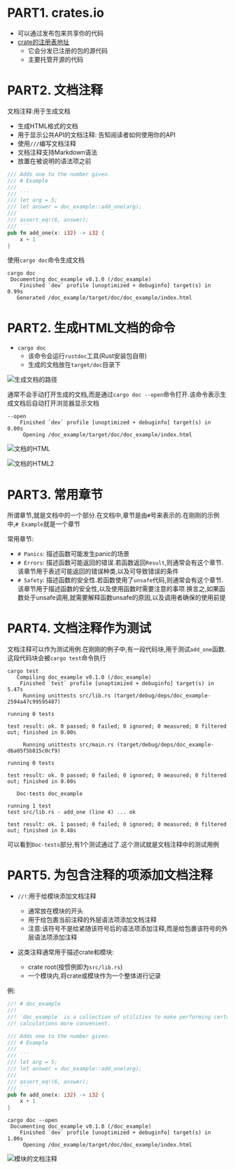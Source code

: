# PART1. crates.io

- 可以通过发布包来共享你的代码
- [crate的注册表地址](https://crates.io/)
  - 它会分发已注册的包的源代码
  - 主要托管开源的代码

# PART2. 文档注释

文档注释:用于生成文档

- 生成HTML格式的文档
- 用于显示公共API的文档注释: 告知阅读者如何使用你的API
- 使用`///`编写文档注释
- 文档注释支持Markdown语法
- 放置在被说明的语法项之前

```rust
/// Adds one to the number given.
/// # Example
///
/// ```
/// let arg = 5;
/// let answer = doc_example::add_one(arg);
///
/// assert_eq!(6, answer);
/// ```
pub fn add_one(x: i32) -> i32 {
    x + 1
}
```

使用`cargo doc`命令生成文档

```
cargo doc
 Documenting doc_example v0.1.0 (/doc_example)
    Finished `dev` profile [unoptimized + debuginfo] target(s) in 0.99s
   Generated /doc_example/target/doc/doc_example/index.html
```

# PART2. 生成HTML文档的命令

- `cargo doc`
  - 该命令会运行`rustdoc`工具(Rust安装包自带)
  - 生成的文档放在`target/doc`目录下

![生成文档的路径](./img/生成文档的路径.png)

通常不会手动打开生成的文档,而是通过`cargo doc --open`命令打开.该命令表示生成文档后自动打开浏览器显示文档

```
--open
    Finished `dev` profile [unoptimized + debuginfo] target(s) in 0.00s
     Opening /doc_example/target/doc/doc_example/index.html
```

![文档的HTML](./img/文档的HTML.png)

![文档的HTML2](./img/文档的HTML2.png)

# PART3. 常用章节

所谓章节,就是文档中的一个部分.在文档中,章节是由`#`号来表示的.在刚刚的示例中,`# Example`就是一个章节

常用章节:

- `# Panics`: 描述函数可能发生panic的场景
- `# Errors`: 描述函数可能返回的错误.若函数返回`Result`,则通常会有这个章节.该章节用于表述可能返回的错误种类,以及可导致错误的条件
- `# Safety`: 描述函数的安全性.若函数使用了`unsafe`代码,则通常会有这个章节.该章节用于描述函数的安全性,以及使用函数时需要注意的事项.换言之,如果函数处于unsafe调用,就需要解释函数unsafe的原因,以及调用者确保的使用前提

# PART4. 文档注释作为测试

文档注释可以作为测试用例.在刚刚的例子中,有一段代码块,用于测试`add_one`函数.这段代码块会被`cargo test`命令执行

```
cargo test
   Compiling doc_example v0.1.0 (/doc_example)
    Finished `test` profile [unoptimized + debuginfo] target(s) in 5.47s
     Running unittests src/lib.rs (target/debug/deps/doc_example-2594a47c99595487)

running 0 tests

test result: ok. 0 passed; 0 failed; 0 ignored; 0 measured; 0 filtered out; finished in 0.00s

     Running unittests src/main.rs (target/debug/deps/doc_example-d6a05f5b815c0cf9)

running 0 tests

test result: ok. 0 passed; 0 failed; 0 ignored; 0 measured; 0 filtered out; finished in 0.00s

   Doc-tests doc_example

running 1 test
test src/lib.rs - add_one (line 4) ... ok

test result: ok. 1 passed; 0 failed; 0 ignored; 0 measured; 0 filtered out; finished in 0.48s
```

可以看到`Doc-tests`部分,有1个测试通过了.这个测试就是文档注释中的测试用例

# PART5. 为包含注释的项添加文档注释

- `//!`:用于给模块添加文档注释
  - 通常放在模块的开头
  - 用于给包裹当前注释的外层语法项添加文档注释
  - 注意:该符号不是给紧随该符号后的语法项添加注释,而是给包裹该符号的外层语法项添加注释

- 这类注释通常用于描述crate和模块:
  - crate root(按惯例即为`src/lib.rs`)
  - 一个模块内,将crate或模块作为一个整体进行记录

例:

```rust
//! # doc_example
//!
//! `doc_example` is a collection of utilities to make performing certain
//! calculations more convenient.

/// Adds one to the number given.
/// # Example
///
/// ```
/// let arg = 5;
/// let answer = doc_example::add_one(arg);
///
/// assert_eq!(6, answer);
/// ```
pub fn add_one(x: i32) -> i32 {
    x + 1
}
```

```
cargo doc --open
 Documenting doc_example v0.1.0 (/doc_example)
    Finished `dev` profile [unoptimized + debuginfo] target(s) in 1.06s
     Opening /doc_example/target/doc/doc_example/index.html
```

![模块的文档注释](./img/模块的文档注释.png)